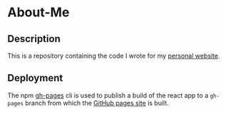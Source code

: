 # About-Me
## Description
This is a repository containing the code I wrote for my [personal website](https://mark-mekhail.github.io/About-Me/).

## Deployment
The npm [gh-pages](https://www.npmjs.com/package/gh-pages) cli is used to publish a build of the react app to a ```gh-pages``` branch from which the [GitHub pages site](https://mark-mekhail.github.io/About-Me/) is built.
